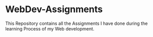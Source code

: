 # WebDev-Assignments

This Repository contains all the Assignments I have done during the learning Process of my Web development.
